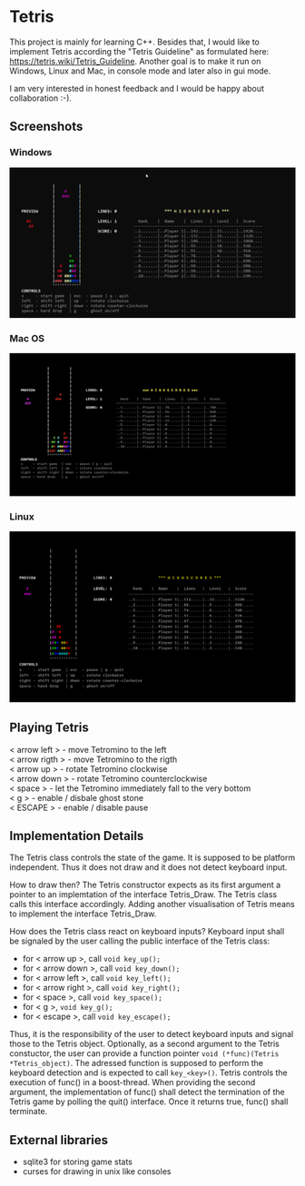 # Tetris

This project is mainly for learning C++. Besides that, I would like to implement Tetris according the "Tetris Guideline" as formulated here:
https://tetris.wiki/Tetris_Guideline. Another goal is to make it run on Windows, Linux and Mac, in console mode and later also in gui mode. 

I am very interested in honest feedback and I would be happy about collaboration :-).

## Screenshots
### Windows
![windows console screenshot](windows_console.png)
### Mac OS
![macos console screenshot](macos_console.png)
### Linux
![linux console screenshot](linux_console.png)

## Playing Tetris
< arrow left >  - move Tetromino to the left  
< arrow rigth > - move Tetromino to the rigth  
< arrow up >    - rotate Tetromino clockwise  
< arrow down >  - rotate Tetromino counterclockwise  
< space >       - let the Tetromino immediately fall to the very bottom  
< g >           - enable / disbale ghost stone  
< ESCAPE >      - enable / disable pause  


## Implementation Details
The Tetris class controls the state of the game. It is supposed to be platform independent. Thus it does not draw and it does not detect keyboard input.

How to draw then? The Tetris constructor expects as its first argument a pointer to an implemtation of the interface Tetris_Draw. 
The Tetris class calls this interface accordingly. Adding another visualisation of Tetris means to implement the interface Tetris_Draw.

How does the Tetris class react on keyboard inputs? Keyboard input shall be signaled by the user calling the public interface of the Tetris class:
- for < arrow up >, call `void key_up();`    
- for < arrow down >, call `void key_down();`  
- for < arrow left >, call `void key_left();`  
- for < arrow right >, call `void key_right();` 
- for < space >, call `void key_space();` 
- for < g >, `void key_g();`    
- for < escape >, call `void key_escape();`

Thus, it is the responsibility of the user to detect keyboard inputs and signal those to the Tetris object. Optionally, as a second argument to the Tetris constuctor, 
the user can provide a function pointer `void (*func)(Tetris *Tetris_object)`. The adressed function is supposed to perform the keyboard detection and is expected to call 
`key_<key>()`. Tetris controls the execution of func() in a boost-thread. When providing the second argument, the implementation of func() shall detect the termination of the Tetris game by polling the quit() interface. Once it returns true, func() shall terminate. 


## External libraries
- sqlite3 for storing game stats
- curses for drawing in unix like consoles
